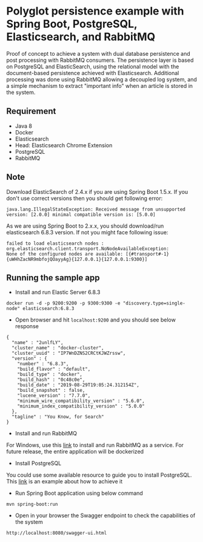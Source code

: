 # Polyglot persistence example with Spring Boot, PostgreSQL, Elasticsearch, and RabbitMQ

Proof of concept to achieve a system with dual database persistence and post processing with RabbitMQ consumers. The persistence layer is based on PostgreSQL and ElasticSearch, using 
the relational model with the document-based persistence achieved with Elasticsearch. Additional processing was done using RabbitMQ
allowing a decoupled log system, and a simple mechanism to extract "important info" when an article is stored in the system.


## Requirement
* Java 8
* Docker
* Elasticsearch
* Head: Elasticsearch Chrome Extension
* PostgreSQL
* RabbitMQ

## Note
Download ElasticSearch of 2.4.x if you are using Spring Boot 1.5.x. If you don't use correct versions then you should
get following error:
```
java.lang.IllegalStateException: Received message from unsupported version: [2.0.0] minimal compatible version is: [5.0.0]
```
As we are using Spring Boot to 2.x.x, you should download/run elasticsearch 6.8.3 version. If not you might face following issue:
```
failed to load elasticsearch nodes : org.elasticsearch.client.transport.NoNodeAvailableException: 
None of the configured nodes are available: [{#transport#-1}{uWHhZacNR9mbfojQOayyAg}{127.0.0.1}{127.0.0.1:9300}]
```
## Running the sample app

* Install and run Elastic Server 6.8.3
```
docker run -d -p 9200:9200 -p 9300:9300 -e "discovery.type=single-node" elasticsearch:6.8.3
```
* Open browser and hit `localhost:9200` and you should see below response
```
{
  "name" : "2unlfLY",
  "cluster_name" : "docker-cluster",
  "cluster_uuid" : "IP7WnDZNS2CRCtKJWZrssw",
  "version" : {
    "number" : "6.8.3",
    "build_flavor" : "default",
    "build_type" : "docker",
    "build_hash" : "0c48c0e",
    "build_date" : "2019-08-29T19:05:24.312154Z",
    "build_snapshot" : false,
    "lucene_version" : "7.7.0",
    "minimum_wire_compatibility_version" : "5.6.0",
    "minimum_index_compatibility_version" : "5.0.0"
  },
  "tagline" : "You Know, for Search"
}
```

* Install and run RabbitMQ

For Windows, use this [link](https://www.rabbitmq.com/install-windows-manual.html) to install and run RabbitMQ as a service.
For future release, the entire application will be dockerized 

* Install PostgreSQL 

You could use some available resource to guide you to install PostgreSQL. This [link](https://www.postgresqltutorial.com/install-postgresql/) 
is an example about how to achieve it 

* Run Spring Boot application using below command
```
mvn spring-boot:run
```

* Open in your browser the Swagger endpoint to check the capabilities of the system

```
http://localhost:8080/swagger-ui.html
```

